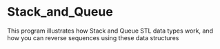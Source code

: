 # Stack_and_Queue
This program illustrates how Stack and Queue STL data types work, and how you can reverse sequences using these data structures
